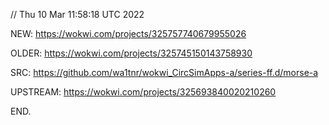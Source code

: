 // Thu 10 Mar 11:58:18 UTC 2022


  NEW:
    https://wokwi.com/projects/325757740679955026

  OLDER:
    https://wokwi.com/projects/325745150143758930

  SRC:
    https://github.com/wa1tnr/wokwi_CircSimApps-a/series-ff.d/morse-a
    
  UPSTREAM:
    https://wokwi.com/projects/325693840020210260

END.
